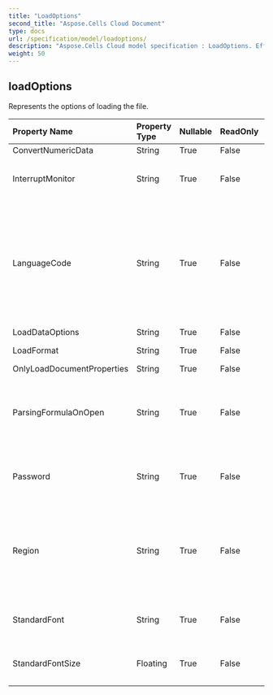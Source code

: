 ```yaml
---
title: "LoadOptions"
second_title: "Aspose.Cells Cloud Document"
type: docs
url: /specification/model/loadoptions/
description: "Aspose.Cells Cloud model specification : LoadOptions. Effortlessly handle Excel and other spreadsheet documents with features like opening, generating, editing, splitting, merging, comparing, and converting."
weight: 50
---
```


## **loadOptions**

Represents the options of loading the file. 

| Property Name | Property Type | Nullable |  ReadOnly | DefaultValue | Description | 
| :- | :- | :- |:- |  :- | :- |
| ConvertNumericData | String | True |  False |  |  |  
| InterruptMonitor | String | True |  False |  | Gets and sets the interrupt monitor. |  
| LanguageCode | String | True |  False |  | Gets or sets the user interface language of the Workbook version based on CountryCode that has saved the file. |  
| LoadDataOptions | String | True |  False |  |  |  
| LoadFormat | String | True |  False |  | Gets the load format. |  
| OnlyLoadDocumentProperties | String | True |  False |  |  |  
| ParsingFormulaOnOpen | String | True |  False |  | Indicates whether parsing the formula when reading the file. |  
| Password | String | True |  False |  | Gets and set the password of the workbook. |  
| Region | String | True |  False |  | Gets or sets the system regional settings based on CountryCode at the time the file was loaded. |  
| StandardFont | String | True |  False |  | Sets the default standard font name |  
| StandardFontSize | Floating | True |  False |  | Sets the default standard font size. |  

